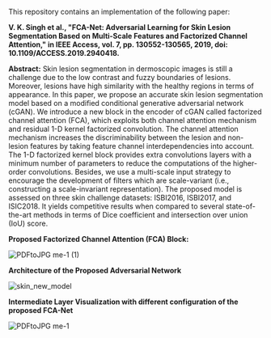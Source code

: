 This repository contains an implementation of the following paper:

**V. K. Singh et al., "FCA-Net: Adversarial Learning for Skin Lesion Segmentation Based on Multi-Scale Features and Factorized Channel Attention," in IEEE Access, vol. 7, pp. 130552-130565, 2019, doi: 10.1109/ACCESS.2019.2940418.**

**Abstract:** Skin lesion segmentation in dermoscopic images is still a challenge due to the low contrast and fuzzy boundaries of lesions. Moreover, lesions have high similarity with the healthy regions in terms of appearance. In this paper, we propose an accurate skin lesion segmentation model based on a modified conditional generative adversarial network (cGAN). We introduce a new block in the encoder of cGAN called factorized channel attention (FCA), which exploits both channel attention mechanism and residual 1-D kernel factorized convolution. The channel attention mechanism increases the discriminability between the lesion and non-lesion features by taking feature channel interdependencies into account. The 1-D factorized kernel block provides extra convolutions layers with a minimum number of parameters to reduce the computations of the higher-order convolutions. Besides, we use a multi-scale input strategy to encourage the development of filters which are scale-variant (i.e., constructing a scale-invariant representation). The proposed model is assessed on three skin challenge datasets: ISBI2016, ISBI2017, and ISIC2018. It yields competitive results when compared to several state-of-the-art methods in terms of Dice coefficient and intersection over union (IoU) score.

**Proposed Factorized Channel Attention (FCA) Block:**

![PDFtoJPG me-1 (1)](https://user-images.githubusercontent.com/18607766/59305807-3d6ec580-8c9b-11e9-8160-16d44e5ea8e1.jpg)

**Architecture of the Proposed Adversarial Network**

![skin_new_model](https://user-images.githubusercontent.com/18607766/59305103-d7357300-8c99-11e9-923a-9c09ef49a210.png)

**Intermediate Layer Visualization with different configuration of the proposed FCA-Net**

![PDFtoJPG me-1](https://user-images.githubusercontent.com/18607766/59305588-d2bd8a00-8c9a-11e9-9ce8-3a26a383e1f1.jpg)

